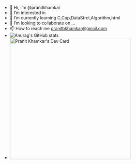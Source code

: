 - 👋 Hi, I’m @pranitkhamkar
- 👀 I’m interested in 
- 🌱 I’m currently learning C,Cpp,DataStrct,Algorithm,html
- 💞️ I’m looking to collaborate on ...
- 📫 How to reach me pranitbkhamkar@gmail.com
- ![Anurag's GitHub stats](https://github-readme-stats.vercel.app/api?username=pranitkhamkar&show_icons=true&theme=radical)
- <a href="https://app.daily.dev/Pranit"><img src="https://api.daily.dev/devcards/ab0369a5521b4087951288b4ec4e9554.png?r=ahm" width="400" alt="Pranit Khamkar's Dev Card"/></a>

<!---
pranitkhamkar/pranitkhamkar is a ✨ special ✨ repository because its `README.md` (this file) appears on your GitHub profile.
You can click the Preview link to take a look at your changes.
--->
